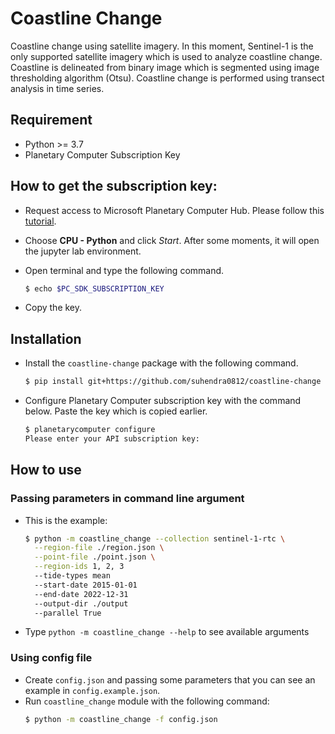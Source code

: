 # Coastline Change

Coastline change using satellite imagery. In this moment, Sentinel-1 is the only supported satellite imagery which is used to analyze coastline change. Coastline is delineated from binary image which is segmented using image thresholding algorithm (Otsu). Coastline change is performed using transect analysis in time series.

## Requirement

- Python >= 3.7
- Planetary Computer Subscription Key

## How to get the subscription key:

- Request access to Microsoft Planetary Computer Hub. Please follow this [tutorial](https://planetarycomputer.microsoft.com/docs/overview/environment/).
- Choose **CPU - Python** and click _Start_. After some moments, it will open the jupyter lab environment.
- Open terminal and type the following command.

  ```bash
  $ echo $PC_SDK_SUBSCRIPTION_KEY
  ```

- Copy the key.

## Installation

- Install the `coastline-change` package with the following command.

  ```bash
  $ pip install git+https://github.com/suhendra0812/coastline-change
  ```

- Configure Planetary Computer subscription key with the command below. Paste the key which is copied earlier.
  ```bash
  $ planetarycomputer configure
  Please enter your API subscription key:
  ```

## How to use

### Passing parameters in command line argument

- This is the example:
  ```bash
  $ python -m coastline_change --collection sentinel-1-rtc \
    --region-file ./region.json \
    --point-file ./point.json \
    --region-ids 1, 2, 3
    --tide-types mean
    --start-date 2015-01-01
    --end-date 2022-12-31
    --output-dir ./output
    --parallel True
  ```
- Type `python -m coastline_change --help` to see available arguments

### Using config file

- Create `config.json` and passing some parameters that you can see an example in `config.example.json`.
- Run `coastline_change` module with the following command:
  ```bash
  $ python -m coastline_change -f config.json
  ```
